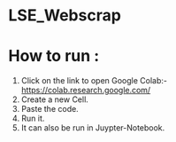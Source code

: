 ﻿# LSE_Webscrap
 # How to run :
 1) Click on the link to open Google Colab:-
    https://colab.research.google.com/
 2) Create a new Cell.
 3) Paste the code.
 4) Run it.
 5) It can also be run in Juypter-Notebook.
